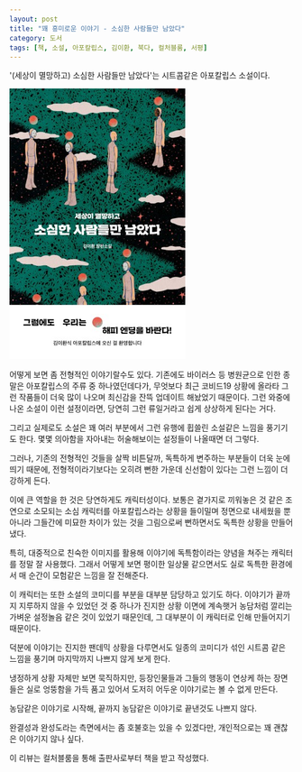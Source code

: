 ```yaml
---
layout: post
title: "꽤 흥미로운 이야기 - 소심한 사람들만 남았다"
category: 도서
tags: [책, 소설, 아포칼립스, 김이환, 북다, 컬처블룸, 서평]
---
```


'(세상이 멸망하고) 소심한 사람들만 남았다'는
시트콤같은 아포칼립스 소설이다.

![표지](/images/only-timid-people-remain-book-h480.jpg)

어떻게 보면 좀 전형적인 이야기랄수도 있다.
기존에도 바이러스 등 병원균으로 인한 종말은 아포칼립스의 주류 중 하나였던데다가,
무엇보다 최근 코비드19 상황에 올라타
그런 작품들이 더욱 많이 나오며
최신감을 잔뜩 업데이트 해놨었기 때문이다.
그런 와중에 나온 소설이 이런 설정이라면,
당연히 그런 류일거라고 쉽게 상상하게 된다는 거다.

그리고 실제로도 소설은 꽤 여러 부분에서 그런 유행에 휩쓸린 소설같은 느낌을 풍기기도 한다.
몇몇 의아함을 자아내는 허술해보이는 설정들이 나올때면 더 그렇다.
<!--
대부분의 사람들이 잠에 빠졌는데도 전기가 여전히 잘 들어온다든가
시설물이 망가지거나 한 것도 아닌데도 전기가 끊긴다든가
그게 이유없이 왔다갔다 하는 것은
전쟁 등을 통해 물리적으로 파손된 환경에서의 아포칼립스물과 달리 잘 와닿지 않는다.
-->

그러나, 기존의 전형적인 것들을 살짝 비튼달까,
독특하게 변주하는 부분들이 더욱 눈에 띄기 때문에,
전형적이라기보다는 오히려 뻔한 가운데 신선함이 있다는 그런 느낌이 더 강하게 든다.

이에 큰 역할을 한 것은 당연하게도 캐릭터성이다.
보통은 곁가지로 끼워놓은 것 같은 조연으로 소모되는 소심 캐릭터를
아포칼립스라는 상황을 들이밀며 정면으로 내세웠을 뿐 아니라
그들간에 미묘한 차이가 있는 것을 그림으로써
뻔하면서도 독특한 상황을 만들어냈다.

특히, 대중적으로 친숙한 이미지를 활용해
이야기에 독특함이라는 양념을 쳐주는 캐릭터를 정말 잘 사용했다.
그래서 어떻게 보면 평이한 일상물 같으면서도
실로 독특한 환경에서 매 순간이 모험같은 느낌을 잘 전해준다.

이 캐릭터는 또한 소설의 코미디를 부분을 대부분 담당하고 있기도 하다.
이야기가 끝까지 지루하지 않을 수 있었던 것 중 하나가
진지한 상황 이면에 계속햇거 농담처럼 깔리는 가벼운 설정놀음 같은 것이 있었기 때문인데,
그 대부분이 이 캐릭터로 인해 만들어지기 때문이다.

덕분에 이야기는 진지한 팬데믹 상황을 다루면서도
일종의 코미디가 섞인 시트콤 같은 느낌을 풍기며
마지막까지 나쁘지 않게 보게 한다.

냉정하게 상황 자체만 보면 묵직하지만,
등장인물들과 그들의 행동이 연상케 하는 장면들은 실로 엉뚱함을 가득 품고 있어서
도저히 어두운 이야기로는 볼 수 없게 만든다.

농담같은 이야기로 시작해,
끝까지 농담같은 이야기로 끝낸것도 나쁘지 않다.

완결성과 완성도라는 측면에서는 좀 호불호는 있을 수 있겠다만,
개인적으로는 꽤 괜찮은 이야기지 않나 싶다.



<div class="im im-info">
이 리뷰는 컬처블룸을 통해 출판사로부터 책을 받고 작성했다.
</div>
